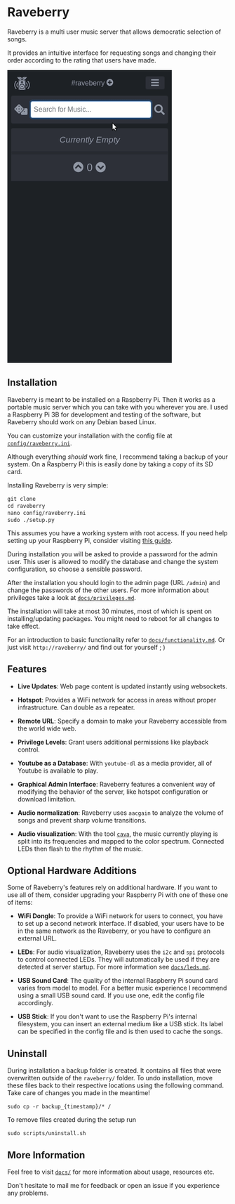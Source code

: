 # Raveberry

Raveberry is a multi user music server that allows democratic selection of songs.

It provides an intuitive interface for requesting songs and changing their order according to the rating that users have made.

![](docs/showcase.gif "Showcase Gif")

## Installation

Raveberry is meant to be installed on a Raspberry Pi. Then it works as a portable music server which you can take with you wherever you are. I used a Raspberry Pi 3B for development and testing of the software, but Raveberry should work on any Debian based Linux.

You can customize your installation with the config file at [`config/raveberry.ini`](config/raveberry.ini).

Although everything *should* work fine, I recommend taking a backup of your system. On a Raspberry Pi this is easily done by taking a copy of its SD card.

Installing Raveberry is very simple:
```
git clone
cd raveberry
nano config/raveberry.ini
sudo ./setup.py
```
This assumes you have a working system with root access. If you need help setting up your Raspberry Pi, consider visiting [this guide](https://projects.raspberrypi.org/en/projects/raspberry-pi-setting-up).

During installation you will be asked to provide a password for the admin user. This user is allowed to modify the database and change the system configuration, so choose a sensible password.

After the installation you should login to the admin page (URL `/admin`) and change the passwords of the other users. For more information about privileges take a look at [`docs/privileges.md`](docs/privileges.md).

The installation will take at most 30 minutes, most of which is spent on installing/updating packages. You might need to reboot for all changes to take effect.

For an introduction to basic functionality refer to [`docs/functionality.md`](docs/functionality.md). Or just visit `http://raveberry/` and find out for yourself ; )

## Features

* **Live Updates**:
Web page content is updated instantly using websockets.

* **Hotspot**:
Provides a WiFi network for access in areas without proper infrastructure. Can double as a repeater.

* **Remote URL**:
Specify a domain to make your Raveberry accessible from the world wide web.

* **Privilege Levels**:
Grant users additional permissions like playback control.

* **Youtube as a Database**:
With `youtube-dl` as a media provider, all of Youtube is available to play.

* **Graphical Admin Interface**:
Raveberry features a convenient way of modifying the behavior of the server, like hotspot configuration or download limitation.

* **Audio normalization**:
Raveberry uses `aacgain` to analyze the volume of songs and prevent sharp volume transitions.

* **Audio visualization**:
With the tool [`cava`](https://github.com/karlstav/cava), the music currently playing is split into its frequencies and mapped to the color spectrum. Connected LEDs then flash to the rhythm of the music. 


## Optional Hardware Additions

Some of Raveberry's features rely on additional hardware. If you want to use all of them, consider upgrading your Raspberry Pi with one of these one of items:

* **WiFi Dongle**:
To provide a WiFi network for users to connect, you have to set up a second network interface. If disabled, your users have to be in the same network as the Raveberry, or you have to configure an external URL.

* **LEDs**:
For audio visualization, Raveberry uses the `i2c` and `spi` protocols to control connected LEDs. They will automatically be used if they are detected at server startup. For more information see [`docs/leds.md`](docs/leds.md).

* **USB Sound Card**:
The quality of the internal Raspberry Pi sound card varies from model to model. For a better music experience I recommend using a small USB sound card. If you use one, edit the config file accordingly.

* **USB Stick**:
If you don't want to use the Raspberry Pi's internal filesystem, you can insert an external medium like a USB stick. Its label can be specified in the config file and is then used to cache the songs.

## Uninstall

During installation a backup folder is created. It contains all files that were overwritten outside of the `raveberry/` folder. To undo installation, move these files back to their respective locations using the following command. Take care of changes you made in the meantime!
```
sudo cp -r backup_{timestamp}/* / 
```
To remove files created during the setup run
```
sudo scripts/uninstall.sh
```

## More Information

Feel free to visit [`docs/`](docs/) for more information about usage, resources etc.

Don't hesitate to mail me for feedback or open an issue if you experience any problems.
